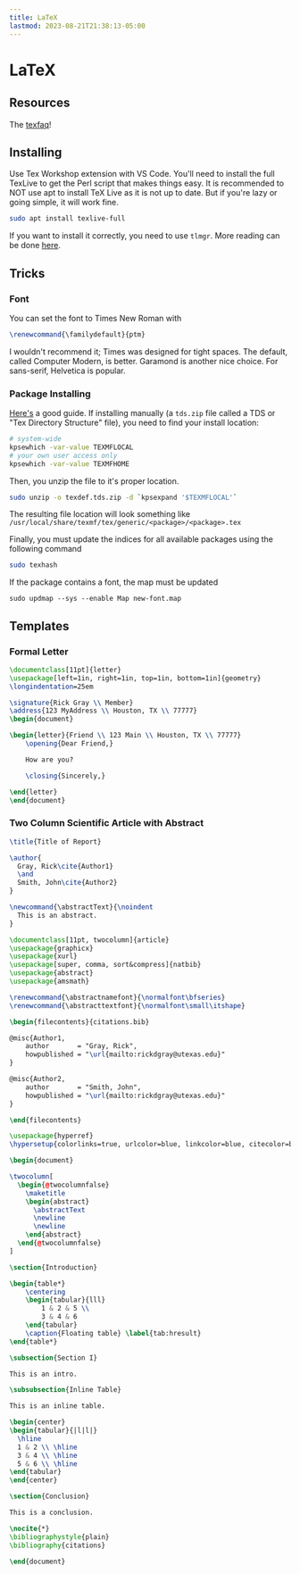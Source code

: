 ```yaml
---
title: LaTeX
lastmod: 2023-08-21T21:38:13-05:00
---
```

# LaTeX
## Resources
The [texfaq](https://texfaq.org/)!
## Installing
Use Tex Workshop extension with VS Code. You'll need to install the full TexLive to get the Perl script that makes things easy. It is recommended to NOT use apt to install TeX Live as it is not up to date. But if you're lazy or going simple, it will work fine.
```bash
sudo apt install texlive-full
```
If you want to install it correctly, you need to use `tlmgr`. More reading can be done [here](https://tug.org/texlive/quickinstall.html).
## Tricks
### Font
You can set the font to Times New Roman with
```tex
\renewcommand{\familydefault}{ptm}
```
I wouldn't recommend it; Times was designed for tight spaces. The default, called Computer Modern, is better. Garamond is another nice choice. For sans-serif, Helvetica is popular.
### Package Installing
[Here's](https://tex.stackexchange.com/questions/73016/how-do-i-install-an-individual-package-on-a-linux-system) a good guide. If installing manually (a `tds.zip` file called a TDS or "Tex Directory Structure" file), you need to find your install location:
```bash
# system-wide
kpsewhich -var-value TEXMFLOCAL
# your own user access only
kpsewhich -var-value TEXMFHOME
```

Then, you unzip the file to it's proper location.

```bash
sudo unzip -o texdef.tds.zip -d `kpsexpand '$TEXMFLOCAL'`
```

The resulting file location will look something like `/usr/local/share/texmf/tex/generic/<package>/<package>.tex`

Finally, you must update the indices for all available packages using the following command

```bash
sudo texhash
```

If the package contains a font, the map must be updated

```
sudo updmap --sys --enable Map new-font.map
```

## Templates
### Formal Letter
```tex
\documentclass[11pt]{letter}
\usepackage[left=1in, right=1in, top=1in, bottom=1in]{geometry}
\longindentation=25em

\signature{Rick Gray \\ Member}
\address{123 MyAddress \\ Houston, TX \\ 77777}
\begin{document}

\begin{letter}{Friend \\ 123 Main \\ Houston, TX \\ 77777}
    \opening{Dear Friend,}

    How are you?

    \closing{Sincerely,}

\end{letter}
\end{document}
```

### Two Column Scientific Article with Abstract
```tex
\title{Title of Report}

\author{
  Gray, Rick\cite{Author1}
  \and
  Smith, John\cite{Author2}
}

\newcommand{\abstractText}{\noindent
  This is an abstract.
}

\documentclass[11pt, twocolumn]{article}
\usepackage{graphicx}
\usepackage{xurl}
\usepackage[super, comma, sort&compress]{natbib}
\usepackage{abstract}
\usepackage{amsmath}

\renewcommand{\abstractnamefont}{\normalfont\bfseries}
\renewcommand{\abstracttextfont}{\normalfont\small\itshape}

\begin{filecontents}{citations.bib}

@misc{Author1,
    author       = "Gray, Rick",
    howpublished = "\url{mailto:rickdgray@utexas.edu}"
}

@misc{Author2,
    author       = "Smith, John",
    howpublished = "\url{mailto:rickdgray@utexas.edu}"
}

\end{filecontents}

\usepackage{hyperref}
\hypersetup{colorlinks=true, urlcolor=blue, linkcolor=blue, citecolor=blue}

\begin{document}

\twocolumn[
  \begin{@twocolumnfalse}
    \maketitle
    \begin{abstract}
      \abstractText
      \newline
      \newline
    \end{abstract}
  \end{@twocolumnfalse}
]

\section{Introduction}

\begin{table*}
    \centering
    \begin{tabular}{lll}
        1 & 2 & 5 \\
        3 & 4 & 6
    \end{tabular}
    \caption{Floating table} \label{tab:hresult}
\end{table*}

\subsection{Section I}

This is an intro.

\subsubsection{Inline Table}

This is an inline table.

\begin{center}
\begin{tabular}{|l|l|}
  \hline
  1 & 2 \\ \hline
  3 & 4 \\ \hline
  5 & 6 \\ \hline
\end{tabular}
\end{center}

\section{Conclusion}

This is a conclusion.

\nocite{*}
\bibliographystyle{plain}
\bibliography{citations}

\end{document}
```